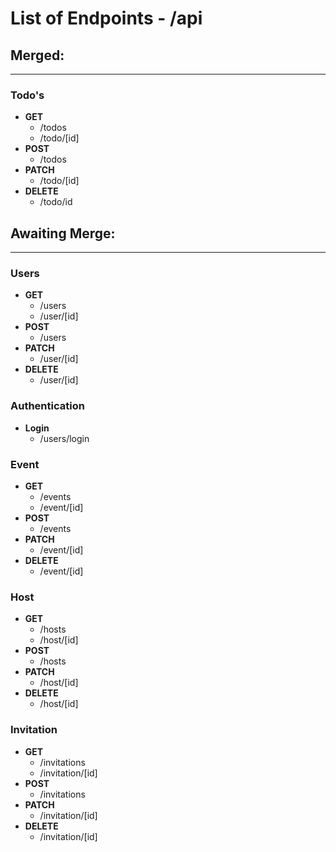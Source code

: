 # List of Endpoints - /api

## __Merged:__
___

### Todo's

- __GET__
  - /todos
  - /todo/[id]
- __POST__
  - /todos
- __PATCH__
  - /todo/[id]
- __DELETE__
  - /todo/id


## __Awaiting Merge:__
___

### __Users__
- __GET__
  - /users
  - /user/[id]
- __POST__
  - /users
- __PATCH__
  - /user/[id]
- __DELETE__
  - /user/[id]

### __Authentication__
- __Login__
  - /users/login

### __Event__
- __GET__
  - /events
  - /event/[id]
- __POST__
  - /events
- __PATCH__
  - /event/[id]
- __DELETE__
  - /event/[id]

### __Host__
- __GET__
  - /hosts
  - /host/[id]
- __POST__
  - /hosts
- __PATCH__
  - /host/[id]
- __DELETE__
  - /host/[id]
  
### __Invitation__
- __GET__
  - /invitations
  - /invitation/[id]
- __POST__
  - /invitations
- __PATCH__
  - /invitation/[id]
- __DELETE__
  - /invitation/[id]
